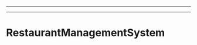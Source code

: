 ---------------------------------------------------------------------------------------------------
----------------------------------------------------------------------------------------------------
# RestaurantManagementSystem
